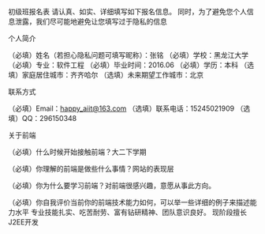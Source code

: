 初级班报名表
请认真、如实、详细填写如下报名信息。 同时，为了避免您个人信息泄露，我们尽可能地避免让您填写过于隐私的信息

个人简介

（必填）姓名（若担心隐私问题可填写昵称）：张铭 （必填）学校：黑龙江大学 （必填）专业：软件工程 （必填）毕业时间：2016.06 （必填）学历：本科 （选填）家庭居住城市：齐齐哈尔 （选填）未来期望工作城市：北京

联系方式

（必填）Email：happy_aiit@163.com （选填）联系电话：15245021909 （选填）QQ：296150348

关于前端

（必填）什么时候开始接触前端？大二下学期

（必填）你理解的前端是做些什么事情？网站的表现层

（必填）你为什么要学习前端？对前端很感兴趣，意愿从事此方向。

（必填）你自我评价当前你的前端技术能力如何，可以举一些详细的例子来描述能力水平 专业技能扎实、吃苦耐劳、富有钻研精神、团队意识良好。 现阶段擅长J2EE开发
